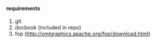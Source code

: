 #### requirements
1. git
2. docbook (included in repo)
3. fop (http://xmlgraphics.apache.org/fop/download.html)
